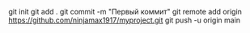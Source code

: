 git init
git add .
git commit -m "Первый коммит"
git remote add origin https://github.com/ninjamax1917/myproject.git
git push -u origin main